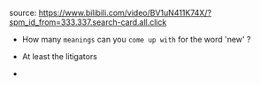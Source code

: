 source: https://www.bilibili.com/video/BV1uN411K74X/?spm_id_from=333.337.search-card.all.click

- How many `meanings` can you `come up with` for the word 'new' ?

- At least the litigators

- 

